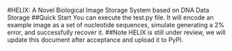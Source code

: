 #HELIX: A Novel Biological Image Storage System based on DNA Data Storage
##Quick Start
You can execute the test.py file. It will encode an example image as a set of nucleotide sequences, simulate generating a 2% error, and successfully recover it.
##Note
HELIX is still under review, we will update this document after acceptance and upload it to PyPI.